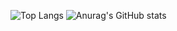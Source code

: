 ![Top Langs](https://github-readme-stats.vercel.app/api/top-langs/?username=danielLeiteSilva&theme=radical&langs_count=10&layout=compact&card_width=100)
![Anurag's GitHub stats](https://github-readme-stats.vercel.app/api?username=danielLeiteSilva&show_icons=true&theme=radical)
